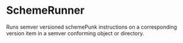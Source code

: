 # SchemeRunner

Runs semver versioned schemePunk instructions on a corresponding version item in a semver conforming object or directory.